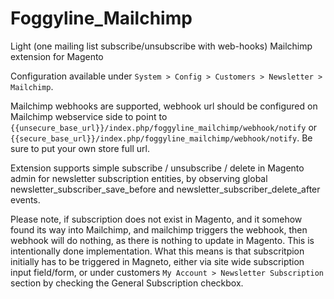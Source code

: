 Foggyline_Mailchimp
===================

Light (one mailing list subscribe/unsubscribe with web-hooks) Mailchimp extension for Magento

Configuration available under `System > Config > Customers > Newsletter > Mailchimp`.

Mailchimp webhooks are supported, webhook url should be configured on Mailchimp webservice side to point to `{{unsecure_base_url}}/index.php/foggyline_mailchimp/webhook/notify` or `{{secure_base_url}}/index.php/foggyline_mailchimp/webhook/notify`. Be sure to put your own store full url. 

Extension supports simple subscribe / unsubscribe / delete in Magento admin for newsletter subscription entities, by observing global newsletter_subscriber_save_before and newsletter_subscriber_delete_after events.

Please note, if subscription does not exist in Magento, and it somehow found its way into Mailchimp, and mailchimp triggers the webhook, then webhook will do nothing, as there is nothing to update in Magento. This is intentionally done implementation. What this means is that subscritpion initially has to be triggered in Magneto, either via site wide subscription input field/form, or under customers `My Account > Newsletter Subscription` section by checking the General Subscription checkbox.
